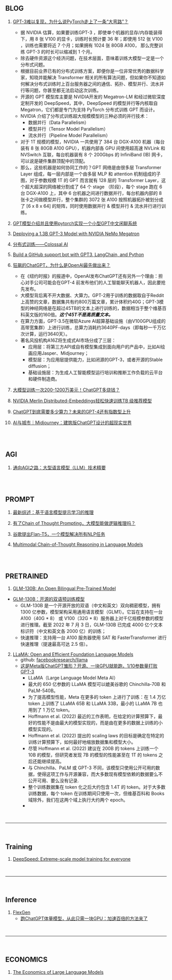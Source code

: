 


## BLOG

1. [GPT-3难以复现，为什么说PyTorch走上了一条“大弯路”？](https://www.sohu.com/a/467324131_115128)
   * 据 NVIDIA 估算，如果要训练GPT-3 ，即使单个机器的显存/内存能装得下，用 8 张 V100 的显卡，训练时长预计要 36 年；即使用 512 张 V100 ，训练也需要将近 7 个月；如果拥有 1024 张 80GB A100， 那么完整训练 GPT-3 的时长可以缩减到 1 个月。
   * 除去硬件资源这个经济问题，在技术层面，意味着训练大模型一定是一个分布式问题。
   * 根据目前业界已有的分布式训练方案，即便你是一位非常优秀的数据科学家，知晓并能解决 Transformer 相关的所有算法问题，但如果你不知道如何解决分布式训练时上百台服务器之间的通信、拓扑、模型并行、流水并行等问题，你甚至都无法启动这次训练。
   * 开源的 GPT 模型库主要是 NVIDIA开发的 Megatron-LM 和经过微软深度定制开发的 DeepSpeed，其中，DeepSpeed 的模型并行等内核取自 Megatron，它们都是专门为支持 PyTorch 分布式训练 GPT 而设计。
   * NVIDIA 介绍了分布式训练超大规模模型的三种必须的并行技术：
     * 数据并行（Data Parallelism）
     * 模型并行（Tensor Model Parallelism）
     * 流水并行（Pipeline Model Parallelism）
   * 对于 1T 规模的模型，NVIDIA 一共使用了 384 台 DGX-A100 机器（每台装有 8 张 80GB A100 GPU），机器内部各 GPU 间使用超高速 NVLink 和 NVSwitch 互联，每台机器装有 8 个 200Gbps 的 InfiniBand (IB) 网卡，可以说是硬件集群顶配中的顶配。
   * 那么，这些机器是如何协同工作的？GPT 网络是由很多层 Transformer Layer 组成，每一层内部是一个由多层 MLP 和 attention 机制组成的子图，对于参数规模 1T 的 GPT 而言就有 128 层的 Transformer Layer，这个超大超深的网络被分割成了 64 个 stage （阶段），每个 stage 跑在 6 台 DGX-A100 上，其中 6 台机器之间进行数据并行，每台机器内部的 8 张卡之间做模型并行，整个集群的 3072 张 A100 按照机器拓扑被划分成了 [6 x 8 x 64] 的矩阵，同时使用数据并行 & 模型并行 & 流水并行进行训练。


2. [GPT模型介绍并且使用pytorch实现一个小型GPT中文闲聊系统](https://blog.csdn.net/weixin_44599230/article/details/124103879)
3. [Deploying a 1.3B GPT-3 Model with NVIDIA NeMo Megatron](https://developer.nvidia.com/blog/deploying-a-1-3b-gpt-3-model-with-nvidia-nemo-megatron/)
4. [分布式训练——Colossal AI](https://colossalai.org/zh-Hans/docs/concepts/distributed_training)
5. [Build a GitHub support bot with GPT3, LangChain, and Python](https://dagster.io/blog/chatgpt-langchain)
6. [狂飙的ChatGPT，为什么是OpenAI最先做出来？](https://www.huxiu.com/article/791645.html)
   * 在《纽约时报》的报道中，OpenAI发布ChatGPT还有另外一个理由：担心对手公司可能会在GPT-4 前发布他们的人工智能聊天机器人，因此要抢先发布。
   * 大模型背后离不开大数据、大算力。GPT-2用于训练的数据取自于Reddit上高赞的文章，数据集共有约800万篇文章，累计体积约40G；GPT-3模型的神经网络是在超过45TB的文本上进行训练的，数据相当于整个维基百科英文版的160倍。***这个45T不是高质量文本。***
   * 在算力方面，GPT-3.5在微软Azure AI超算基础设施（由V100GPU组成的高带宽集群）上进行训练，总算力消耗约3640PF-days（即每秒一千万亿次计算，运行3640天）。
   * 著名风投机构A16Z将生成式AI市场分成了三层：
     * 应用层：将第三方API或自有模型集成到面向用户的产品中，比如AI绘画应用Jasper、Midjourney；
     * 模型层：为应用层提供能力，比如闭源的GPT-3，或者开源的Stable diffusion；
     * 基础设施层：为生成人工智能模型运行培训和推断工作负载的云平台和硬件制造商。
7. [大模型训练一次200-1200万美元！ChatGPT多烧钱？](https://wallstreetcn.com/articles/3681850)

8. [NVIDIA Merlin Distributed-Embeddings轻松快速训练TB 级推荐模型](https://developer.nvidia.com/zh-cn/blog/fast-terabyte-scale-recommender-training-made-easy-with-nvidia-merlin-distributed-embeddings/)
9. [ChatGPT到底需要多少算力？未来的GPT-4还有指数型上升](https://xuangubao.cn/article/1023819)
10. [AI与城市｜Midjourney：建筑版ChatGPT设计的超现实世界 ](https://www.sohu.com/a/638649687_121123925)


<br><br>

## AGI

1. [通向AGI之路：大型语言模型（LLM）技术精要](https://zhuanlan.zhihu.com/p/597586623)



<br><br>

## PROMPT

1. [最新综述：基于语言模型提示学习的推理](https://posts.careerengine.us/p/63b65f47aed7e93d56c43faf?from=latestPostSidePanel)
2. [有了Chain of Thought Prompting，大模型能做逻辑推理吗？](https://zhuanlan.zhihu.com/p/589087074)
3. [谷歌提出Flan-T5，一个模型解决所有NLP任务](https://cloud.tencent.com/developer/article/2208141)

4. [Multimodal Chain-of-Thought Reasoning in Language Models]()


<br><br>

## PRETRAINED

1. [GLM-130B: An Open Bilingual Pre-Trained Model](https://github.com/THUDM/GLM-130B)
  * [GLM-130B：开源的双语预训练模型](https://models.aminer.cn/glm-130b/)
    * GLM-130B 是一个开源开放的双语（中文和英文）双向稠密模型，拥有 1300 亿参数，模型架构采用通用语言模型（GLM1）。它旨在支持在一台 A100（40G * 8） 或 V100（32G * 8）服务器上对千亿规模参数的模型进行推理。截至 2022 年 7 月 3 日，GLM-130B 已完成 4000 亿个文本标识符（中文和英文各 2000 亿）的训练；
    * 快速推理：支持用一台 A100 服务器使用 SAT 和 FasterTransformer 进行快速推理（提速最高可达 2.5 倍）。

2. [LLaMA: Open and Efficient Foundation Language Models](https://research.facebook.com/publications/llama-open-and-efficient-foundation-language-models/)
   * github: [facebookresearch/llama](https://github.com/facebookresearch/llama)
   * [这是Meta版ChatGPT雏形？开源、一块GPU就能跑，1/10参数量打败GPT-3](https://redian.news/wxnews/284622)
     * LLaMA（Large Language Model Meta AI）
     * 最大的 650 亿参数的 LLaMA 模型可以媲美谷歌的 Chinchilla-70B 和 PaLM-540B。
     * 为了提高模型性能，Meta 在更多的 token 上进行了训练：在 1.4 万亿 token 上训练了 LLaMA 65B 和 LLaMA 33B，最小的 LLaMA 7B 也用到了 1 万亿 token。
     * Hoffmann et al. (2022) 最近的工作表明，在给定的计算预算下，最好的性能不是由最大的模型实现的，而是由在更多的数据上训练的小模型实现的。
     * Hoffmann et al. (2022) 提出的 scaling laws 的目标是确定在特定的训练计算预算下，如何最好地缩放数据集和模型大小。
     * 尽管 Hoffmann et al. (2022) 建议在 200B 的 tokens 上训练一个 10B 的模型，但研究者发现 7B 的模型的性能甚至在 1T 的 tokens 之后还能继续提高。
     * 与 Chinchilla、PaLM 或 GPT-3 不同，该模型只使用公开可用的数据，使得这项工作与开源兼容，而大多数现有模型依赖的数据要么不公开可用、要么没有记录.
     * 整个训练数据集在 token 化之后大约包含 1.4T 的 token。对于大多数训练数据，每个 token 在训练期间只使用一次，但维基百科和 Books 域除外，我们在这两个域上执行大约两个 epoch。
     * 


<br>

***

<br>


## Training

1. [DeepSpeed: Extreme-scale model training for everyone](https://www.microsoft.com/en-us/research/blog/deepspeed-extreme-scale-model-training-for-everyone/)


<br>

***

<br>

## Inference


1. [FlexGen](https://github.com/FMInference/FlexGen)
   * [跑ChatGPT体量模型，从此只需一块GPU：加速百倍的方法来了](https://www.51cto.com/article/747106.html)

<br>

***

<br>

## ECONOMICS

1. [The Economics of Large Language Models](https://sunyan.substack.com/p/the-economics-of-large-language-models)